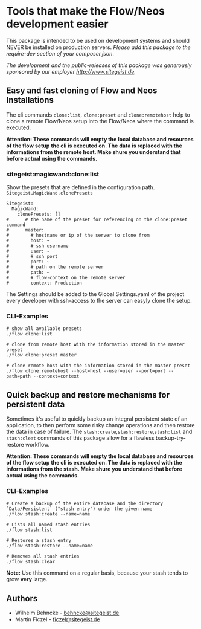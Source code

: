 # Tools that make the Flow/Neos development easier

This package is intended to be used on development systems and should NEVER be
installed on production servers. *Please add this package to the require-dev
section of your composer.json*.

*The development and the public-releases of this package was generously sponsored by our employer http://www.sitegeist.de.*

## Easy and fast cloning of Flow and Neos Installations

The cli commands `clone:list`, `clone:preset` and `clone:remotehost` help to
clone a remote Flow/Neos setup into the Flow/Neos where the command is executed.

**Attention: These commands will empty the local database and resources of the flow setup the cli is executed on.
The data is replaced with the informations from the remote host. Make shure you understand that before actual
using the commands.**

### sitegeist:magicwand:clone:list

Show the presets that are defined in the configuration path. `Sitegeist.MagicWand.clonePresets`

```
Sitegeist:
  MagicWand:
    clonePresets: []
#      # the name of the preset for referencing on the clone:preset command
#      master:
#        # hostname or ip of the server to clone from
#        host: ~
#        # ssh username
#        user: ~
#        # ssh port
#        port: ~
#        # path on the remote server
#        path: ~
#        # flow-context on the remote server  
#        context: Production
```

The Settings should be added to the Global Settings.yaml of the project every
developer with ssh-access to the server can easyly clone the setup.

### CLI-Examples
```
# show all available presets
./flow clone:list

# clone from remote host with the information stored in the master preset
./flow clone:preset master

# clone remote host with the information stored in the master preset
./flow clone:remotehost --host=host --user=user --port=port --path=path --context=context
```

## Quick backup and restore mechanisms for persistent data

Sometimes it's useful to quickly backup an integral persistent state of an application, to then perform some risky
change operations and then restore the data in case of failure. The `stash:create`,`stash:restore`,`stash:list` and
`stash:cleat` commands of this package allow for a flawless backup-try-restore workflow.

**Attention: These commands will empty the local database and resources of the flow setup the cli is executed on.
The data is replaced with the informations from the stash. Make shure you understand that before actual using
the commands.**

### CLI-Examples
```
# Create a backup of the entire database and the directory `Data/Persistent` ("stash entry") under the given name
./flow stash:create --name=name

# Lists all named stash entries
./flow stash:list

# Restores a stash entry
./flow stash:restore --name=name

# Removes all stash entries
./flow stash:clear
```
**Note:** Use this command on a regular basis, because your stash tends to grow **very** large.

## Authors

* Wilhelm Behncke - behncke@sitegeist.de
* Martin Ficzel - ficzel@sitegeist.de